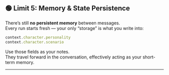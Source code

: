 ## 🟢 Limit 5: Memory & State Persistence

There’s still **no persistent memory** between messages.  
Every run starts fresh — your only “storage” is what you write into:

```js
context.character.personality
context.character.scenario
```

Use those fields as your notes.  
They travel forward in the conversation, effectively acting as your short-term memory.

---
